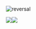 ![reversal](https://capsule-render.vercel.app/api?type=waving&text=santarosalia&fontAlign=50&fontSize=50&animation=twinkling&color=gradient&height=200)

<a href="https://www.instagram.com/d._.h1011/" target="blank"><img src="https://img.shields.io/badge/Instagram-E4405F?style=flat&logo=Instagram&logoColor=white"/></a><a href="https://santarosalia.github.io/hopedope/" target="blank"><img src="https://img.shields.io/badge/page-4285F4?style=flat&logo=GoogleChrome&logoColor=white"/></a>
